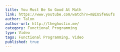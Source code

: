 ```yaml
---
title: You Must Be So Good At Math
link: https://www.youtube.com/watch?v=mBIUSfeGufs
author: Talon
author-url: http://theghostin.me/
category: Functional Programming
type: Video
tags: Functional Programming, Video
published: true
---
```

